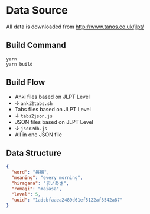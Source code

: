 # Data Source

All data is downloaded from http://www.tanos.co.uk/jlpt/

## Build Command

```
yarn
yarn build
```

## Build Flow

- Anki files based on JLPT Level
- ↓ `anki2tabs.sh`
- Tabs files based on JLPT Level
- ↓ `tabs2json.js`
- JSON files based on JLPT Level
- ↓ `json2db.js`
- All in one JSON file

## Data Structure

```json
{
  "word": "毎朝",
  "meaning": "every morning",
  "hiragana": "まいあさ",
  "romaji": "maiasa",
  "level": 5,
  "uuid": "1adcbfaaea2489d61ef5122af3542a87"
}
```
